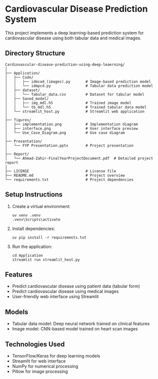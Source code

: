 # Cardiovascular Disease Prediction System

This project implements a deep learning-based prediction system for cardiovascular disease using both tabular data and medical images.

## Directory Structure

```
Cardiovascular-disease-prediction-using-deep-leaerning/
│
├── Application/
│   ├── Code/
│   │   ├── idmcad_(images).py       # Image-based prediction model
│   │   └── idmpcd.py                # Tabular data prediction model
│   ├── dataset/
│   │   └── Tabular_data.csv         # Dataset for tabular model
│   ├── Saved_model/
│   │   ├── img_mdl.h5               # Trained image model
│   │   └── tb_mdl.h5                # Trained tabular data model
│   └── streamlit_host.py            # Streamlit web application
│
├── figures/
│   ├── implementation.png           # Implementation diagram
│   ├── interface.png                # User interface preview
│   └── Use_Case_Diagram.png         # Use case diagram
│
├── Presentation/
│   └── FYP Presentation.pptx        # Project presentation
│
├── Report/
│   └── Ahmad-Zahir-FinalYearProjectDocument.pdf  # Detailed project report
│
├── LICENSE                          # License file
├── README.md                        # Project overview
└── requirements.txt                 # Project dependencies
```

## Setup Instructions

1. Create a virtual environment:
   ```
   uv venv .venv
   .venv\Scripts\activate
   ```

2. Install dependencies:
   ```
   uv pip install -r requirements.txt
   ```

3. Run the application:
   ```
   cd Application
   streamlit run streamlit_host.py
   ```

## Features

- Predict cardiovascular disease using patient data (tabular form)
- Predict cardiovascular disease using medical images
- User-friendly web interface using Streamlit

## Models

- Tabular data model: Deep neural network trained on clinical features
- Image model: CNN-based model trained on heart scan images

## Technologies Used

- TensorFlow/Keras for deep learning models
- Streamlit for web interface
- NumPy for numerical processing
- Pillow for image processing